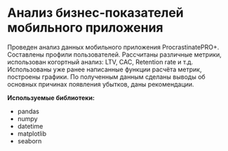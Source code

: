 # Анализ бизнес-показателей мобильного приложения

Проведен анализ данных мобильного приложения ProcrastinatePRO+. Составлены профили пользователей. Рассчитаны различные метрики, использован когортный анализ: LTV, CAC, Retention rate и т.д. Использованы уже ранее написанные функции расчёта метрик, построены графики. По полученным данным сделаны выводы об основных причинах появления убытков, даны рекомендации.

**Используемые библиотеки:**
* pandas
* numpy
* datetime
* matplotlib
* seaborn
